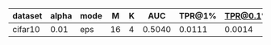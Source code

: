 | dataset | alpha | mode | M | K | AUC | TPR@1% | TPR@0.1% |
|---|---|---|---|---|---|---|---|
| cifar10 | 0.01 | eps | 16 | 4 | 0.5040 | 0.0111 | 0.0014 |
